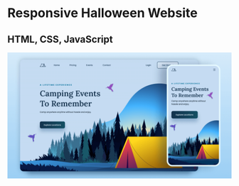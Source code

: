 # Responsive Halloween Website
## HTML, CSS, JavaScript
![Prewiew](https://github.com/Petrichor38/Camping-Project/blob/main/Pictures-CP/camping.png)
